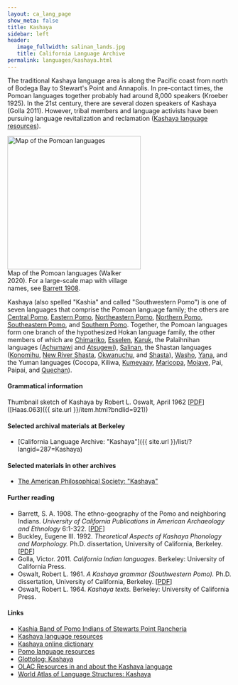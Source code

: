 ```yaml
---
layout: ca_lang_page
show_meta: false
title: Kashaya
sidebar: left
header:
   image_fullwidth: salinan_lands.jpg
   title: California Language Archive
permalink: languages/kashaya.html
---
```


The traditional Kashaya language area is along the Pacific coast from north of Bodega Bay to Stewart's Point and Annapolis. In pre-contact times, the Pomoan languages together probably had around 8,000 speakers (Kroeber 1925). In the 21st century, there are several dozen speakers of Kashaya (Golla 2011). However, tribal members and language activists have been pursuing language revitalization and reclamation ([Kashaya language resources](https://www.ling.upenn.edu/~gene/kashaya.html)).

<div class="image fit right" style="width: 300px;">
<img alt="Map of the Pomoan languages" src="{{ site.urlimg }}pomoan-languages-map-small.jpg" width="300px"/>
<div class="caption">
Map of the Pomoan languages (Walker 2020). For a large-scale map with village names, see <a href="https://berkeley.box.com/v/pomoan-languages-map">Barrett 1908</a>.
</div>
</div>

Kashaya (also spelled "Kashia" and called "Southwestern Pomo") is one of seven languages that comprise the Pomoan language family; the others are [Central Pomo](central-pomo.html), [Eastern Pomo](eastern-pomo.html), [Northeastern Pomo](northeastern-pomo.html), [Northern Pomo](northern-pomo.html), [Southeastern Pomo](southeastern-pomo.html), and [Southern Pomo](southern-pomo.html). Together, the Pomoan languages form one branch of the hypothesized Hokan language family, the other members of which are [Chimariko](chimariko.html), [Esselen](esselen.html), [Karuk](karuk.html), the Palaihnihan languages ([Achumawi](achumawi.html) and [Atsugewi](atsugewi.html)), [Salinan](salinan.html), the Shastan languages ([Konomihu](konomihu.html), [New River Shasta](new-river-shasta.html), [Okwanuchu](okwanuchu.html), and [Shasta](shasta.html)), [Washo](washo.html), [Yana](yana.html), and the Yuman languages (Cocopa, Kiliwa, [Kumeyaay](kumeyaay.html), [Maricopa](maricopa.html), [Mojave](mojave.html), Pai, Paipai, and [Quechan](quechan.html)).

#### Grammatical information

Thumbnail sketch of Kashaya by Robert L. Oswalt, April 1962 [[PDF](https://berkeley.box.com/v/sketch-kashaya)] ([Haas.063]({{ site.url }}/item.html?bndlid=921))

#### Selected archival materials at Berkeley

* [California Language Archive: "Kashaya"]({{ site.url }}/list/?langid=287=Kashaya)

#### Selected materials in other archives

* [The American Philosophical Society: "Kashaya"](https://indigenousguide.amphilsoc.org/search?search_api_fulltext=kashaya)

#### Further reading

* Barrett, S. A. 1908. The ethno-geography of the Pomo and neighboring Indians. *University of California Publications in American Archaeology and Ethnology* 6:1-322.
[[PDF](http://digitalassets.lib.berkeley.edu/anthpubs/ucb/text/ucp006-003-004.pdf)]
* Buckley, Eugene III. 1992. *Theoretical Aspects of Kashaya Phonology and Morphology.* Ph.D. dissertation, University of California, Berkeley.
[[PDF](https://escholarship.org/uc/item/2m2435db)]
* Golla, Victor. 2011. *California Indian languages.* Berkeley: University of California Press.
* Oswalt, Robert L. 1961. *A Kashaya grammar (Southwestern Pomo).* Ph.D. dissertation, University of California, Berkeley.
[[PDF](https://escholarship.org/uc/item/1dz931c2)]
* Oswalt, Robert L. 1964. *Kashaya texts.* Berkeley: University of California Press.

#### Links

* [Kashia Band of Pomo Indians of Stewarts Point Rancheria](https://www.stewartspoint.org/wp2/)
* [Kashaya language resources](https://www.ling.upenn.edu/~gene/kashaya.html)
* [Kashaya online dictionary](https://www.webonary.org/kashaya/)
* [Pomo language resources](https://cimcc.org/education-center/pomo-language-resource/)
* [Glottolog: Kashaya](https://glottolog.org/resource/languoid/id/kash1280)
* [OLAC Resources in and about the Kashaya language](http://www.language-archives.org/language/kju)
* [World Atlas of Language Structures: Kashaya](http://wals.info/languoid/lect/wals_code_ksh)

